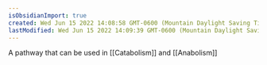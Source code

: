 ```yaml
---
isObsidianImport: true
created: Wed Jun 15 2022 14:08:58 GMT-0600 (Mountain Daylight Saving Time)
lastModified: Wed Jun 15 2022 14:09:39 GMT-0600 (Mountain Daylight Saving Time)
---
```

A pathway that can be used in [[Catabolism]] and [[Anabolism]]